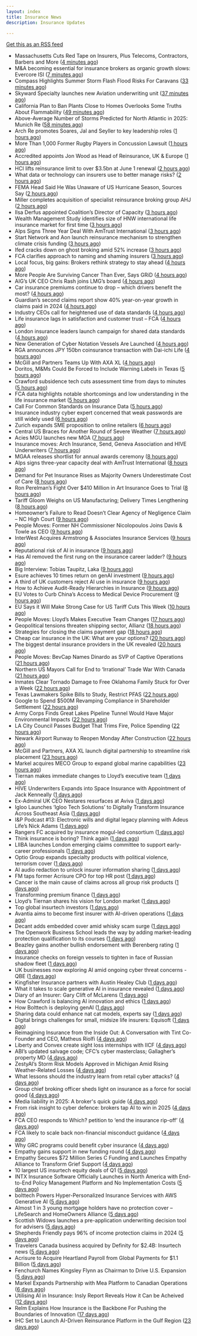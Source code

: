```yaml
---
layout: index
title: Insurance News
description: Insurance Updates

---
```


[Get this as an RSS feed](/insurance.rss)

<!-- news_marker starts -->
- Massachusetts Cuts Red Tape on Insurers, Plus Telecoms, Contractors, Barbers and More ([4 minutes ago](https://www.insurancejournal.com/news/east/2025/06/03/826106.htm))
- M&A becoming essential for insurance brokers as organic growth slows: Evercore ISI ([7 minutes ago](https://www.reinsurancene.ws/ma-becoming-essential-for-insurance-brokers-as-organic-growth-slows-evercore-isi/))
- Compass Highlights Summer Storm Flash Flood Risks For Caravans ([33 minutes ago](https://insurance-edge.net/2025/06/03/compass-highlights-summer-storm-flash-flood-risks-for-caravans/))
- Skyward Specialty launches new Aviation underwriting unit ([37 minutes ago](https://www.reinsurancene.ws/skyward-specialty-launches-new-aviation-underwriting-unit/))
- California Plan to Ban Plants Close to Homes Overlooks Some Truths About Flammability ([49 minutes ago](https://www.insurancejournal.com/news/west/2025/06/03/826095.htm))
- Above-Average Number of Storms Predicted for North Atlantic in 2025: Munich Re ([58 minutes ago](https://www.insurancejournal.com/news/international/2025/06/03/826070.htm))
- Arch Re promotes Soares, Jal and Seyller to key leadership roles ([1 hours ago](https://www.reinsurancene.ws/arch-re-promotes-soares-jal-and-seyller-to-key-leadership-roles/))
- More Than 1,000 Former Rugby Players in Concussion Lawsuit ([1 hours ago](https://www.insurancejournal.com/news/international/2025/06/03/826085.htm))
- Accredited appoints Jon Wood as Head of Reinsurance, UK & Europe ([1 hours ago](https://www.reinsurancene.ws/accredited-appoints-jon-wood-as-head-of-reinsurance-uk-europe/))
- HCI lifts reinsurance limit to over $3.5bn at June 1 renewal ([2 hours ago](https://www.reinsurancene.ws/hci-lifts-reinsurance-limit-to-over-3-5bn-at-june-1-renewal/))
- What data or technology can insurers use to better manage risks? ([2 hours ago](https://www.dig-in.com/news/insurers-turn-to-ai-new-data-for-risk-assessment-boosts))
- FEMA Head Said He Was Unaware of US Hurricane Season, Sources Say ([2 hours ago](https://www.insurancejournal.com/news/national/2025/06/03/826080.htm))
- Miller completes acquisition of specialist reinsurance broking group AHJ ([2 hours ago](https://www.reinsurancene.ws/miller-completes-acquisition-of-specialist-reinsurance-broking-group-ahj/))
- Ilsa Derfus appointed Coalition’s Director of Capacity ([3 hours ago](https://www.reinsurancene.ws/ilsa-derfus-appointed-coalitions-director-of-capacity/))
- Wealth Management Study identifies size of HNW international life insurance market for first time ([3 hours ago](https://ifamagazine.com/wealth-management-study-identifies-size-of-hnw-international-life-insurance-market-for-first-time/))
- Alps Signs Three Year Deal With AmTrust International ([3 hours ago](https://insurance-edge.net/2025/06/03/alps-signs-three-year-deal-with-amtrust-international/))
- Start Network and Aon launch reinsurance mechanism to strengthen climate crisis funding ([3 hours ago](https://www.reinsurancene.ws/start-network-and-aon-launch-reinsurance-mechanism-to-strengthen-climate-crisis-funding/))
- Ifed cracks down on ghost broking amid 52% increase ([3 hours ago](https://www.postonline.co.uk/personal/7957861/ifed-cracks-down-on-ghost-broking-amid-52-increase))
- FCA clarifies approach to naming and shaming insurers ([3 hours ago](https://www.postonline.co.uk/regulation/7957862/fca-clarifies-approach-to-naming-and-shaming-insurers))
- Local focus, big gains: Brokers rethink strategy to stay ahead ([4 hours ago](https://www.insurancebusinessmag.com/uk/news/breaking-news/local-focus-big-gains-brokers-rethink-strategy-to-stay-ahead-537764.aspx))
- More People Are Surviving Cancer Than Ever, Says GRiD ([4 hours ago](https://insurance-edge.net/2025/06/03/more-people-are-surviving-cancer-than-ever-says-grid/))
- AIG’s UK CEO Chris Rash joins LMG’s board ([4 hours ago](https://www.reinsurancene.ws/aigs-uk-ceo-chris-rash-joins-lmgs-board/))
- Car insurance premiums continue to drop – which drivers benefit the most? ([4 hours ago](https://www.insurancebusinessmag.com/uk/news/auto-motor/car-insurance-premiums-continue-to-drop--which-drivers-benefit-the-most-537763.aspx))
- Guardian’s second claims report show 40% year-on-year growth in claims paid in 2024 ([4 hours ago](https://ifamagazine.com/guardians-second-claims-report-show-40-year-on-year-growth-in-claims-paid-in-2024/))
- Industry CEOs call for heightened use of data standards ([4 hours ago](https://www.postonline.co.uk/technology/7957859/industry-ceos-call-for-heightened-use-of-data-standards))
- Life insurance lags in satisfaction and customer trust – FCA ([4 hours ago](https://www.insurancebusinessmag.com/uk/news/life-insurance/life-insurance-lags-in-satisfaction-and-customer-trust--fca-537762.aspx))
- London insurance leaders launch campaign for shared data standards ([4 hours ago](https://www.insurancebusinessmag.com/uk/news/breaking-news/london-insurance-leaders-launch-campaign-for-shared-data-standards-537761.aspx))
- New Generation of Cyber Notation Vessels Are Launched ([4 hours ago](https://insurance-edge.net/2025/06/03/new-generation-of-cyber-notation-vessels-are-launched/))
- RGA announces JPY 150bn coinsurance transaction with Dai-ichi Life ([4 hours ago](https://www.reinsurancene.ws/rga-announces-jpy-150bn-coinsurance-transaction-with-dai-ichi-life/))
- McGill and Partners Teams Up With AXA XL ([4 hours ago](https://insurance-edge.net/2025/06/03/mcgill-and-partners-teams-up-with-axa-xl/))
- Doritos, M&Ms Could Be Forced to Include Warning Labels in Texas ([5 hours ago](https://www.insurancejournal.com/news/southcentral/2025/06/03/826046.htm))
- Crawford subsidence tech cuts assessment time from days to minutes ([5 hours ago](https://www.postonline.co.uk/technology/7957753/crawford-subsidence-tech-cuts-assessment-time-from-days-to-minutes))
- FCA data highlights notable shortcomings and low understanding in the life insurance market ([5 hours ago](https://ifamagazine.com/fca-data-highlights-notable-shortcomings-and-low-understanding-in-the-life-insurance-market/))
- Call For Common Standards on Insurance Data ([5 hours ago](https://insurance-edge.net/2025/06/03/call-for-common-standards-on-insurance-data/))
- Insurance industry cyber expert concerned that weak passwords are still widely used ([6 hours ago](https://ifamagazine.com/insurance-industry-cyber-expert-concerned-that-weak-passwords-are-still-widely-used/))
- Zurich expands SME proposition to online retailers ([6 hours ago](https://www.postonline.co.uk/broker/7957849/zurich-expands-sme-proposition-to-online-retailers))
- Central US Braces for Another Round of Severe Weather ([7 hours ago](https://www.insurancejournal.com/news/midwest/2025/06/03/826036.htm))
- Acies MGU launches new MGA ([7 hours ago](https://www.insurancebusinessmag.com/uk/news/professional-liability/acies-mgu-launches-new-mga-537736.aspx))
- Insurance moves: Arch Insurance, Send, Geneva Association and HIVE Underwriters ([7 hours ago](https://www.insurancebusinessmag.com/uk/news/breaking-news/insurance-moves-arch-insurance-send-geneva-association-and-hive-underwriters-537735.aspx))
- MGAA releases shortlist for annual awards ceremony ([8 hours ago](https://www.insurancebusinessmag.com/uk/news/breaking-news/mgaa-releases-shortlist-for-annual-awards-ceremony-537734.aspx))
- Alps signs three-year capacity deal with AmTrust International ([8 hours ago](https://www.insurancebusinessmag.com/uk/news/breaking-news/alps-signs-threeyear-capacity-deal-with-amtrust-international-537733.aspx))
- Demand for Pet Insurance Rises as Majority Owners Underestimate Cost of Care ([8 hours ago](https://www.insurancejournal.com/news/national/2025/06/03/826020.htm))
- Ron Perelman’s Fight Over $410 Million in Art Insurance Goes to Trial ([8 hours ago](https://www.insurancejournal.com/news/national/2025/06/03/826029.htm))
- Tariff Gloom Weighs on US Manufacturing; Delivery Times Lengthening ([8 hours ago](https://www.insurancejournal.com/news/national/2025/06/03/826050.htm))
- Homeowner’s Failure to Read Doesn’t Clear Agency of Negligence Claim – NC High Court ([9 hours ago](https://www.insurancejournal.com/news/southeast/2025/06/03/826037.htm))
- People Moves: Former NH Commissioner Nicolopoulos Joins Davis & Towle as CEO ([9 hours ago](https://www.insurancejournal.com/news/east/2025/06/03/825996.htm))
- InterWest Acquires Armstrong & Associates Insurance Services ([9 hours ago](https://www.insurancejournal.com/news/west/2025/06/03/826033.htm))
- Reputational risk of AI in insurance ([9 hours ago](https://www.postonline.co.uk/technology/7957685/reputational-risk-of-ai-in-insurance))
- Has AI removed the first rung on the insurance career ladder? ([9 hours ago](https://www.postonline.co.uk/technology/7957844/has-ai-removed-the-first-rung-on-the-insurance-career-ladder))
- Big Interview: Tobias Taupitz, Laka ([9 hours ago](https://www.postonline.co.uk/technology/7957597/big-interview-tobias-taupitz-laka))
- Esure achieves 10 times return on genAI investment ([9 hours ago](https://www.postonline.co.uk/technology/7957813/esure-achieves-10-times-return-on-genai-investment))
- A third of UK customers reject AI use in insurance ([9 hours ago](https://www.postonline.co.uk/technology/7957758/a-third-of-uk-customers-reject-ai-use-in-insurance))
- How to Achieve Audit-Ready Hierarchies in Insurance ([9 hours ago](https://www.insurancejournal.com/blogs/agentsync/2025/06/03/825765.htm))
- EU Votes to Curb China’s Access to Medical Device Procurement ([9 hours ago](https://www.insurancejournal.com/news/international/2025/06/03/826054.htm))
- EU Says it Will Make Strong Case for US Tariff Cuts This Week ([10 hours ago](https://www.insurancejournal.com/news/international/2025/06/03/826025.htm))
- People Moves: Lloyd’s Makes Executive Team Changes ([17 hours ago](https://www.insurancejournal.com/news/international/2025/06/02/826005.htm))
- Geopolitical tensions threaten shipping sector, Allianz ([18 hours ago](https://www.dig-in.com/news/geopolitical-tensions-threaten-shipping-sector-allianz))
- Strategies for closing the claims payment gap ([18 hours ago](https://www.dig-in.com/opinion/strategies-for-closing-the-claims-payment-gap))
- Cheap car insurance in the UK: What are your options? ([20 hours ago](https://www.insurancebusinessmag.com/uk/guides/cheap-car-insurance-in-the-uk-what-are-your-options-537697.aspx))
- The biggest dental insurance providers in the UK revealed ([20 hours ago](https://www.insurancebusinessmag.com/uk/guides/the-biggest-dental-insurance-providers-in-the-uk-revealed-537693.aspx))
- People Moves: BevCap Names Dinardo as SVP of Captive Operations ([21 hours ago](https://www.insurancejournal.com/news/southcentral/2025/06/02/825989.htm))
- Northern US Mayors Call for End to ‘Irrational’ Trade War With Canada ([21 hours ago](https://www.insurancejournal.com/news/midwest/2025/06/02/825981.htm))
- Inmates Clear Tornado Damage to Free Oklahoma Family Stuck for Over a Week ([22 hours ago](https://www.insurancejournal.com/news/southcentral/2025/06/02/825978.htm))
- Texas Lawmakers Spike Bills to Study, Restrict PFAS ([22 hours ago](https://www.insurancejournal.com/news/southcentral/2025/06/02/825973.htm))
- Google to Spend $500M Revamping Compliance in Shareholder Settlement ([22 hours ago](https://www.insurancejournal.com/news/national/2025/06/02/825966.htm))
- Army Corps Finds Great Lakes Pipeline Tunnel Would Have Major Environmental Impacts ([22 hours ago](https://www.insurancejournal.com/news/midwest/2025/06/02/825967.htm))
- LA City Council Passes Budget That Trims Fire, Police Spending ([22 hours ago](https://www.insurancejournal.com/news/west/2025/06/02/825960.htm))
- Newark Airport Runway to Reopen Monday After Construction ([22 hours ago](https://www.insurancejournal.com/news/east/2025/06/02/825955.htm))
- McGill and Partners, AXA XL launch digital partnership to streamline risk placement ([23 hours ago](https://www.insurancebusinessmag.com/uk/news/breaking-news/mcgill-and-partners-axa-xl-launch-digital-partnership-to-streamline-risk-placement-537652.aspx))
- Markel acquires MECO Group to expand global marine capabilities ([23 hours ago](https://www.insurancebusinessmag.com/uk/news/breaking-news/markel-acquires-meco-group-to-expand-global-marine-capabilities-537649.aspx))
- Tiernan makes immediate changes to Lloyd’s executive team ([1 days ago](https://www.postonline.co.uk/lloyd%E2%80%99slondon/7957852/tiernan-makes-immediate-changes-to-lloyd%E2%80%99s-executive-team))
- HIVE Underwriters Expands into Space Insurance with Appointment of Jack Kenneally ([1 days ago](https://www.insurtechinsights.com/hive-underwriters-expands-into-space-insurance-with-appointment-of-jack-kenneally/))
- Ex-Admiral UK CEO Nestares resurfaces at Aviva ([1 days ago](https://www.postonline.co.uk/news/7957850/ex-admiral-uk-ceo-nestares-resurfaces-at-aviva))
- Igloo Launches ‘Igloo Tech Solutions’ to Digitally Transform Insurance Across Southeast Asia ([1 days ago](https://www.insurtechinsights.com/igloo-launches-igloo-tech-solutions-to-digitally-transform-insurance-across-southeast-asia/))
- I&P Podcast #13: Electronic wills and digital legacy planning with Adeus Life’s Nick Adams ([1 days ago](https://ifamagazine.com/ip-podcast-13-electronic-wills-and-digital-legacy-planning-with-adeus-lifes-nick-adams/))
- Rangers FC acquired by insurance mogul-led consortium ([1 days ago](https://www.insurancebusinessmag.com/uk/news/breaking-news/rangers-fc-acquired-by-insurance-mogulled-consortium-537610.aspx))
- Think insurance is boring? Think again ([1 days ago](https://www.insurancebusinessmag.com/uk/news/breaking-news/think-insurance-is-boring-think-again-537609.aspx))
- LIIBA launches London emerging claims committee to support early-career professionals ([1 days ago](https://www.insurancebusinessmag.com/uk/news/breaking-news/liiba-launches-london-emerging-claims-committee-to-support-earlycareer-professionals-537608.aspx))
- Optio Group expands specialty products with political violence, terrorism cover ([1 days ago](https://www.insurancebusinessmag.com/uk/news/breaking-news/optio-group-expands-specialty-products-with-political-violence-terrorism-cover-537607.aspx))
- AI audio redaction to unlock insurer information sharing ([1 days ago](https://www.postonline.co.uk/technology/7957736/ai-audio-redaction-to-unlock-insurer-information-sharing))
- FM taps former Acrisure CPO for top HR post ([1 days ago](https://www.insurancebusinessmag.com/uk/news/breaking-news/fm-taps-former-acrisure-cpo-for-top-hr-post-537606.aspx))
- Cancer is the main cause of claims across all group risk products ([1 days ago](https://ifamagazine.com/cancer-is-the-main-cause-of-claims-across-all-group-risk-products/))
- Transforming premium finance ([1 days ago](https://www.insurancebusinessmag.com/uk/tv/transforming-premium-finance-537605.aspx))
- Lloyd’s Tiernan shares his vision for London market ([1 days ago](https://www.postonline.co.uk/lloyd%E2%80%99slondon/7957845/lloyd%E2%80%99s-tiernan-shares-his-vision-for-london-market))
- Top global insurtech investors ([1 days ago](https://www.dig-in.com/list/top-global-insurtech-investors))
- Avantia aims to become first insurer with AI-driven operations ([1 days ago](https://www.postonline.co.uk/personal/7957719/avantia-aims-to-become-first-insurer-with-ai-driven-operations))
- Decant adds embedded cover amid whisky scam surge ([1 days ago](https://www.postonline.co.uk/broker/7957840/decant-adds-embedded-cover-amid-whisky-scam-surge))
- The Openwork Business School leads the way by adding market-leading protection qualification to its courses ([1 days ago](https://ifamagazine.com/the-openwork-business-school-leads-the-way-by-adding-market-leading-protection-qualification-to-its-courses/))
- Beazley gains another bullish endorsement with Berenberg rating ([1 days ago](https://www.insurancebusinessmag.com/uk/news/breaking-news/beazley-gains-another-bullish-endorsement-with-berenberg-rating-537590.aspx))
- Insurance checks on foreign vessels to tighten in face of Russian shadow fleet ([1 days ago](https://www.insurancebusinessmag.com/uk/news/marine/insurance-checks-on-foreign-vessels-to-tighten-in-face-of-russian-shadow-fleet-537589.aspx))
- UK businesses now exploring AI amid ongoing cyber threat concerns - QBE ([1 days ago](https://www.insurancebusinessmag.com/uk/news/cyber/uk-businesses-now-exploring-ai-amid-ongoing-cyber-threat-concerns--qbe-537588.aspx))
- Kingfisher Insurance partners with Austin Healey Club ([1 days ago](https://www.insurancebusinessmag.com/uk/news/auto-motor/kingfisher-insurance-partners-with-austin-healey-club-537587.aspx))
- What it takes to scale generative AI in insurance revealed ([1 days ago](https://www.postonline.co.uk/technology/7957593/what-it-takes-to-scale-generative-ai-in-insurance-revealed))
- Diary of an Insurer: Gary Clift of McLarens ([1 days ago](https://www.postonline.co.uk/claims/7957472/diary-of-an-insurer-gary-clift-of-mclarens))
- How Crawford is balancing AI innovation and ethics ([1 days ago](https://www.postonline.co.uk/technology/7957678/how-crawford-is-balancing-ai-innovation-and-ethics))
- How Bolttech is deploying genAI ([1 days ago](https://www.postonline.co.uk/technology/7957814/how-bolttech-is-deploying-genai))
- Sharing data could enhance nat cat models, experts say ([1 days ago](https://www.dig-in.com/news/sharing-data-could-enhance-nat-cat-models-experts-say))
- Digital brings challenges for small, midsize life insurers: Equisoft ([1 days ago](https://www.dig-in.com/news/digital-brings-challenges-for-small-midsize-life-insurers-equisoft))
- Reimagining Insurance from the Inside Out: A Conversation with Tint Co-Founder and CEO, Matheus Riolfi ([4 days ago](https://www.insurtechinsights.com/reimagining-insurance-from-the-inside-out-a-conversation-with-tint-co-founder-and-ceo-matheus-riolfi/))
- Liberty and Convex create sight loss internships with IICF ([4 days ago](https://www.postonline.co.uk/people/7957838/liberty-and-convex-create-sight-loss-internships-with-iicf))
- ABI’s updated salvage code; CFC’s cyber masterclass; Gallagher’s property MD ([4 days ago](https://www.postonline.co.uk/news/7957830/abis-updated-salvage-code-cfcs-cyber-masterclass-gallaghers-property-md))
- ZestyAI’s Storm Risk Models Approved in Michigan Amid Rising Weather-Related Losses ([4 days ago](https://www.insurtechinsights.com/zestyais-storm-risk-models-approved-in-michigan-amid-rising-weather-related-losses/))
- What lessons should the industry learn from retail cyber attacks? ([4 days ago](https://www.postonline.co.uk/technology/7957834/what-lessons-should-the-industry-learn-from-retail-cyber-attacks))
- Group chief broking officer sheds light on insurance as a force for social good ([4 days ago](https://www.insurancebusinessmag.com/uk/news/breaking-news/group-chief-broking-officer-sheds-light-on-insurance-as-a-force-for-social-good-537472.aspx))
- Media liability in 2025: A broker's quick guide ([4 days ago](https://www.insurancebusinessmag.com/uk/news/professional-liability/media-liability-in-2025-a-brokers-quick-guide-537471.aspx))
- From risk insight to cyber defence: brokers tap AI to win in 2025 ([4 days ago](https://www.insurancebusinessmag.com/uk/news/technology/from-risk-insight-to-cyber-defence-brokers-tap-ai-to-win-in-2025-537470.aspx))
- FCA CEO responds to Which? petition to ‘end the insurance rip-off’ ([4 days ago](https://www.postonline.co.uk/news/7957839/fca-ceo-responds-to-which-petition-to-end-the-insurance-rip-off))
- FCA likely to scale back non-financial misconduct guidance ([4 days ago](https://www.postonline.co.uk/regulation/7957826/fca-likely-to-scale-back-non-financial-misconduct-guidance))
- Why GRC programs could benefit cyber insurance ([4 days ago](https://www.dig-in.com/opinion/why-grc-programs-could-benefit-cyber-insurance))
- Empathy gains support in new funding round ([4 days ago](https://www.dig-in.com/news/empathy-gains-support-in-new-funding-round))
- Empathy Secures $72 Million Series C Funding and Launches Empathy Alliance to Transform Grief Support ([4 days ago](https://www.insurtechinsights.com/empathy-secures-72-million-series-c-funding-and-launches-empathy-alliance-to-transform-grief-support/))
- 10 largest US insurtech equity deals of Q1 ([5 days ago](https://www.dig-in.com/list/10-largest-us-insurtech-equity-deals-of-q1))
- INTX Insurance Software Officially Launches in North America with End-to-End Policy Management Platform and No Implementation Costs ([5 days ago](https://www.insurtechinsights.com/intx-insurance-software-officially-launches-in-north-america-with-end-to-end-policy-management-platform-and-no-implementation-costs/))
- bolttech Powers Hyper-Personalized Insurance Services with AWS Generative AI ([5 days ago](https://www.insurtechinsights.com/bolttech-powers-hyper-personalized-insurance-services-with-aws-generative-ai/))
- Almost 1 in 3 young mortgage holders have no protection cover – LifeSearch and HomeOwners Alliance ([5 days ago](https://ifamagazine.com/almost-1-in-3-young-mortgage-holders-have-no-protection-cover-lifesearch-and-homeowners-alliance/))
- Scottish Widows launches a pre-application underwriting decision tool for advisers ([5 days ago](https://ifamagazine.com/scottish-widows-launches-a-pre-application-underwriting-decision-tool-for-advisers/))
- Shepherds Friendly pays 96% of income protection claims in 2024 ([5 days ago](https://ifamagazine.com/shepherds-friendly-pays-96-of-income-protection-claims-in-2024/))
- Travelers Canada business acquired by Definity for $2.4B: Insurtech news ([5 days ago](https://www.dig-in.com/news/travelers-canada-acquired-by-definity-2-4b-insurtech-news))
- Acrisure to Acquire Heartland Payroll from Global Payments for $1.1 Billion ([5 days ago](https://www.insurtechinsights.com/acrisure-to-acquire-heartland-payroll-from-global-payments-for-1-1-billion/))
- Fenchurch Names Kingsley Flynn as Chairman to Drive U.S. Expansion ([5 days ago](https://www.insurtechinsights.com/fenchurch-names-kingsley-flynn-as-chairman-to-drive-u-s-expansion/))
- Markel Expands Partnership with Mea Platform to Canadian Operations ([6 days ago](https://www.insurtechinsights.com/markel-expands-partnership-with-mea-platform-to-canadian-operations/))
- Utilising AI in Insurance: Insly Report Reveals How it Can be Acheived ([12 days ago](https://thefintechtimes.com/utilising-ai-in-insurance-insly-report-reveals-how-it-can-be-acheived/))
- Relm Explains How Insurance is the Backbone For Pushing the Boundaries of Innovation ([17 days ago](https://thefintechtimes.com/relm-explains-how-insurance-is-the-backbone-for-pushing-the-boundaries-of-innovation/))
- IHC Set to Launch AI-Driven Reinsurance Platform in the Gulf Region ([23 days ago](https://thefintechtimes.com/ihc-set-to-launch-ai-driven-reinsurance-platform/))

<!-- news_marker ends -->
